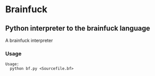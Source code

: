 # Brainfuck
## Python interpreter to the brainfuck language
A brainfuck interpreter
### Usage
```shell
Usage:
  python bf.py <Sourcefile.bf>
```

